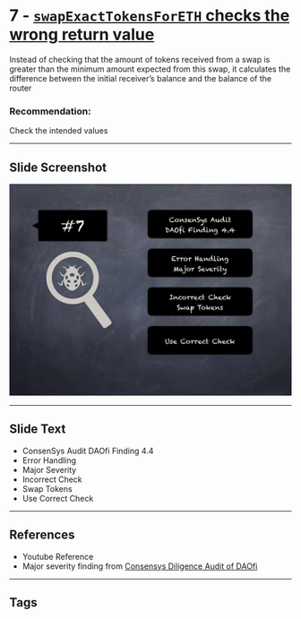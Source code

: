 
# 7 - [`swapExactTokensForETH` checks the wrong return value](./`swapExactTokensForETH`%20checks%20the%20wrong%20return%20value.md)

Instead of checking that the amount of tokens received from a swap is greater than the minimum amount expected from this swap, it calculates the difference between the initial receiver’s balance and the balance of the router
### Recommendation:
Check the intended values
___
## Slide Screenshot
![007.jpg](../../images/7.%20Audit%20Findings%20101/007.jpg)
___
## Slide Text
- ConsenSys Audit DAOfi Finding 4.4
- Error Handling
- Major Severity
- Incorrect Check
- Swap Tokens
- Use Correct Check
___
## References
- Youtube Reference
- Major severity finding from [Consensys Diligence Audit of DAOfi](https://consensys.net/diligence/audits/2021/02/daofi/#the-swapexacttokensforeth-checks-the-wrong-return-value)
___
## Tags
